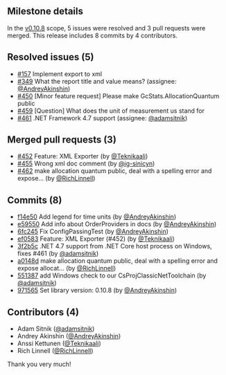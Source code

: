 ## Milestone details

In the [v0.10.8](https://github.com/dotnet/BenchmarkDotNet/issues?q=milestone:v0.10.8) scope, 
5 issues were resolved and 3 pull requests were merged.
This release includes 8 commits by 4 contributors.

## Resolved issues (5)

* [#157](https://github.com/dotnet/BenchmarkDotNet/issues/157) Implement export to xml
* [#349](https://github.com/dotnet/BenchmarkDotNet/issues/349) What the report title and value means? (assignee: [@AndreyAkinshin](https://github.com/AndreyAkinshin))
* [#450](https://github.com/dotnet/BenchmarkDotNet/issues/450) [Minor feature request] Please make GcStats.AllocationQuantum public
* [#459](https://github.com/dotnet/BenchmarkDotNet/issues/459) [Question] What does the unit of measurement us stand for
* [#461](https://github.com/dotnet/BenchmarkDotNet/issues/461) .NET Framework 4.7 support (assignee: [@adamsitnik](https://github.com/adamsitnik))

## Merged pull requests (3)

* [#452](https://github.com/dotnet/BenchmarkDotNet/pull/452) Feature: XML Exporter (by [@Teknikaali](https://github.com/Teknikaali))
* [#455](https://github.com/dotnet/BenchmarkDotNet/pull/455) Wrong xml doc comment (by [@ig-sinicyn](https://github.com/ig-sinicyn))
* [#462](https://github.com/dotnet/BenchmarkDotNet/pull/462) make allocation quantum public, deal with a spelling error and expose… (by [@RichLinnell](https://github.com/RichLinnell))

## Commits (8)

* [f14e50](https://github.com/dotnet/BenchmarkDotNet/commit/f14e508e44b510a26cc3ec5aed30ee7843a92baf) Add legend for time units (by [@AndreyAkinshin](https://github.com/AndreyAkinshin))
* [e59550](https://github.com/dotnet/BenchmarkDotNet/commit/e5955083f372cfaf706b4665acc1eb37b21b07c3) Add info about OrderProviders in docs (by [@AndreyAkinshin](https://github.com/AndreyAkinshin))
* [6fc245](https://github.com/dotnet/BenchmarkDotNet/commit/6fc2456ceec071bfc2e3432c3b800ae905c90c6a) Fix ConfigPassingTest (by [@AndreyAkinshin](https://github.com/AndreyAkinshin))
* [ef0583](https://github.com/dotnet/BenchmarkDotNet/commit/ef0583365a97d899e918ad14b56b697db1b8e910) Feature: XML Exporter (#452) (by [@Teknikaali](https://github.com/Teknikaali))
* [3f2b5c](https://github.com/dotnet/BenchmarkDotNet/commit/3f2b5c3c134c62f34f0ecf1a9c90d91ad37f2c6a) .NET 4.7 support from .NET Core host process on Windows, fixes #461 (by [@adamsitnik](https://github.com/adamsitnik))
* [a0148d](https://github.com/dotnet/BenchmarkDotNet/commit/a0148db80c518a9d255f496534a8d1666be52c69) make allocation quantum public, deal with a spelling error and expose allocat... (by [@RichLinnell](https://github.com/RichLinnell))
* [551387](https://github.com/dotnet/BenchmarkDotNet/commit/5513873ac40d07583d6136e431e3b7c8cdf6c851) add Windows check to our CsProjClassicNetToolchain (by [@adamsitnik](https://github.com/adamsitnik))
* [971565](https://github.com/dotnet/BenchmarkDotNet/commit/971565b3674555731692933f5924a850a448ba27) Set library version: 0.10.8 (by [@AndreyAkinshin](https://github.com/AndreyAkinshin))

## Contributors (4)

* Adam Sitnik ([@adamsitnik](https://github.com/adamsitnik))
* Andrey Akinshin ([@AndreyAkinshin](https://github.com/AndreyAkinshin))
* Anssi Kettunen ([@Teknikaali](https://github.com/Teknikaali))
* Rich Linnell ([@RichLinnell](https://github.com/RichLinnell))

Thank you very much!

